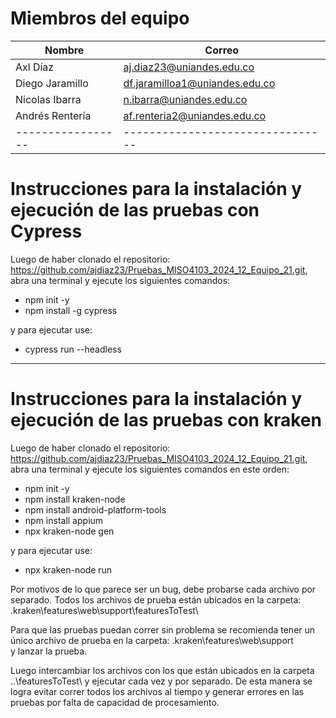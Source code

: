 # Miembros del equipo

| Nombre            | Correo                           |
| ----------------- | -------------------------------- |
| Axl Díaz          | aj.diaz23@uniandes.edu.co        |
| Diego Jaramillo   | df.jaramilloa1@uniandes.edu.co   |
| Nicolas Ibarra    | n.ibarra@uniandes.edu.co         |
| Andrés Rentería   | af.renteria2@uniandes.edu.co     |
| ----------------- | -------------------------------- |

# Instrucciones para la instalación y ejecución de las pruebas con Cypress

Luego de haber clonado el repositorio: https://github.com/ajdiaz23/Pruebas_MISO4103_2024_12_Equipo_21.git,
abra una terminal y ejecute los siguientes comandos:

- npm init -y
- npm install -g cypress

y para ejecutar use:

- cypress run --headless

---

# Instrucciones para la instalación y ejecución de las pruebas con kraken

Luego de haber clonado el repositorio: https://github.com/ajdiaz23/Pruebas_MISO4103_2024_12_Equipo_21.git,
abra una terminal y ejecute los siguientes comandos en este orden:

- npm init -y
- npm install kraken-node
- npm install android-platform-tools
- npm install appium
- npx kraken-node gen

y para ejecutar use:

- npx kraken-node run

Por motivos de lo que parece ser un bug, debe probarse cada archivo por separado. Todos los archivos de prueba están ubicados en la carpeta:
.kraken\features\web\support\featuresToTest\

Para que las pruebas puedan correr sin problema se recomienda tener un único archivo de prueba en la carpeta:
.kraken\features\web\support\
y lanzar la prueba.

Luego intercambiar los archivos con los que están ubicados en la carpeta ..\featuresToTest\ y ejecutar cada vez y por separado.
De esta manera se logra evitar correr todos los archivos al tiempo y generar errores en las pruebas por falta de capacidad de procesamiento.
